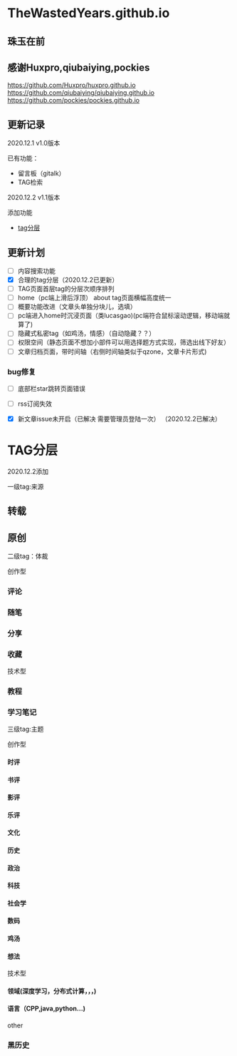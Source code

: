 # TheWastedYears.github.io


## 珠玉在前
## 感谢Huxpro,qiubaiying,pockies
https://github.com/Huxpro/huxpro.github.io
https://github.com/qiubaiying/qiubaiying.github.io
https://github.com/pockies/pockies.github.io

## 更新记录

2020.12.1  v1.0版本  

 已有功能：

- 留言板（gitalk）
- TAG检索

2020.12.2 v1.1版本 

添加功能

- [tag分层](#TAG分层)

## 更新计划

- [ ] 内容搜索功能
- [x] 合理的tag分层（2020.12.2已更新）
- [ ] TAG页面首层tag的分层次顺序排列
- [ ] home（pc端上滑后浮顶） about tag页面横幅高度统一
- [ ] 概要功能改进（文章头单独分块儿，选填）
- [ ] pc端进入home时沉浸页面（类lucasgao)(pc端符合鼠标滚动逻辑，移动端就算了)
- [ ] 隐藏式私密tag（如鸡汤，情感）（自动隐藏？？）
- [ ] 权限空间（静态页面不想加小部件可以用选择题方式实现，筛选出线下好友）
- [ ] 文章归档页面，带时间轴（右侧时间轴类似于qzone，文章卡片形式)

### bug修复

- [ ] 底部栏star跳转页面错误
- [ ] rss订阅失效
- [x] 新文章issue未开启（已解决 需要管理员登陆一次）  （2020.12.2已解决）





















































# TAG分层

2020.12.2添加



一级tag:来源

## 转载

## 原创





二级tag：体裁



创作型

### 评论

### 随笔

### 分享

### 收藏



技术型

### 教程

### 学习笔记



三级tag:主题



创作型

#### 时评

#### 书评

#### 影评

#### 乐评

#### 文化

#### 历史

#### 政治

#### 科技

#### 社会学

#### 数码

#### 鸡汤

#### 想法

技术型

#### 领域(深度学习，分布式计算，，，)

#### 语言（CPP,java,python...)

#### 

#### 



other

### 黑历史



